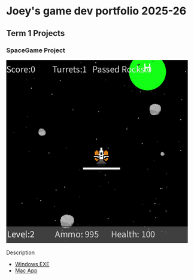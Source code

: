 # Joey's game dev portfolio 2025-26

## Term 1 Projects

### SpaceGame Project

![SpaceGame](https://github.com/9676255-web/portfolio/blob/main/images/spacegame.png?raw=true)

Description

* [Windows EXE](https://github.com/9676255-web/portfolio/tree/main/src/SpaceGame)
* [Mac App](https://github.com/9676255-web/portfolio/tree/main/src/SpaceGame)

